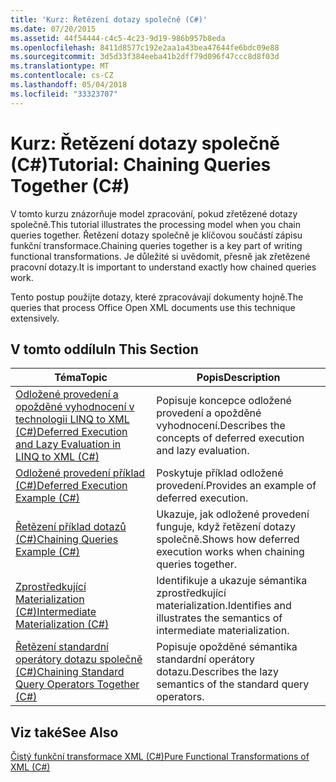 ```yaml
---
title: 'Kurz: Řetězení dotazy společně (C#)'
ms.date: 07/20/2015
ms.assetid: 44f54444-c4c5-4c23-9d19-986b957b8eda
ms.openlocfilehash: 8411d8577c192e2aa1a43bea47644fe6bdc09e88
ms.sourcegitcommit: 3d5d33f384eeba41b2dff79d096f47ccc8d8f03d
ms.translationtype: MT
ms.contentlocale: cs-CZ
ms.lasthandoff: 05/04/2018
ms.locfileid: "33323707"
---
```

# <a name="tutorial-chaining-queries-together-c"></a><span data-ttu-id="cb07e-102">Kurz: Řetězení dotazy společně (C#)</span><span class="sxs-lookup"><span data-stu-id="cb07e-102">Tutorial: Chaining Queries Together (C#)</span></span>
<span data-ttu-id="cb07e-103">V tomto kurzu znázorňuje model zpracování, pokud zřetězené dotazy společně.</span><span class="sxs-lookup"><span data-stu-id="cb07e-103">This tutorial illustrates the processing model when you chain queries together.</span></span> <span data-ttu-id="cb07e-104">Řetězení dotazy společně je klíčovou součástí zápisu funkční transformace.</span><span class="sxs-lookup"><span data-stu-id="cb07e-104">Chaining queries together is a key part of writing functional transformations.</span></span> <span data-ttu-id="cb07e-105">Je důležité si uvědomit, přesně jak zřetězené pracovní dotazy.</span><span class="sxs-lookup"><span data-stu-id="cb07e-105">It is important to understand exactly how chained queries work.</span></span>  
  
 <span data-ttu-id="cb07e-106">Tento postup použijte dotazy, které zpracovávají dokumenty hojně.</span><span class="sxs-lookup"><span data-stu-id="cb07e-106">The queries that process Office Open XML documents use this technique extensively.</span></span>  
  
## <a name="in-this-section"></a><span data-ttu-id="cb07e-107">V tomto oddílu</span><span class="sxs-lookup"><span data-stu-id="cb07e-107">In This Section</span></span>  
  
|<span data-ttu-id="cb07e-108">Téma</span><span class="sxs-lookup"><span data-stu-id="cb07e-108">Topic</span></span>|<span data-ttu-id="cb07e-109">Popis</span><span class="sxs-lookup"><span data-stu-id="cb07e-109">Description</span></span>|  
|-----------|-----------------|  
|[<span data-ttu-id="cb07e-110">Odložené provedení a opožděné vyhodnocení v technologii LINQ to XML (C#)</span><span class="sxs-lookup"><span data-stu-id="cb07e-110">Deferred Execution and Lazy Evaluation in LINQ to XML (C#)</span></span>](../../../../csharp/programming-guide/concepts/linq/deferred-execution-and-lazy-evaluation-in-linq-to-xml.md)|<span data-ttu-id="cb07e-111">Popisuje koncepce odložené provedení a opožděné vyhodnocení.</span><span class="sxs-lookup"><span data-stu-id="cb07e-111">Describes the concepts of deferred execution and lazy evaluation.</span></span>|  
|[<span data-ttu-id="cb07e-112">Odložené provedení příklad (C#)</span><span class="sxs-lookup"><span data-stu-id="cb07e-112">Deferred Execution Example (C#)</span></span>](../../../../csharp/programming-guide/concepts/linq/deferred-execution-example.md)|<span data-ttu-id="cb07e-113">Poskytuje příklad odložené provedení.</span><span class="sxs-lookup"><span data-stu-id="cb07e-113">Provides an example of deferred execution.</span></span>|  
|[<span data-ttu-id="cb07e-114">Řetězení příklad dotazů (C#)</span><span class="sxs-lookup"><span data-stu-id="cb07e-114">Chaining Queries Example (C#)</span></span>](../../../../csharp/programming-guide/concepts/linq/chaining-queries-example.md)|<span data-ttu-id="cb07e-115">Ukazuje, jak odložené provedení funguje, když řetězení dotazy společně.</span><span class="sxs-lookup"><span data-stu-id="cb07e-115">Shows how deferred execution works when chaining queries together.</span></span>|  
|[<span data-ttu-id="cb07e-116">Zprostředkující Materialization (C#)</span><span class="sxs-lookup"><span data-stu-id="cb07e-116">Intermediate Materialization (C#)</span></span>](../../../../csharp/programming-guide/concepts/linq/intermediate-materialization.md)|<span data-ttu-id="cb07e-117">Identifikuje a ukazuje sémantika zprostředkující materialization.</span><span class="sxs-lookup"><span data-stu-id="cb07e-117">Identifies and illustrates the semantics of intermediate materialization.</span></span>|  
|[<span data-ttu-id="cb07e-118">Řetězení standardní operátory dotazu společně (C#)</span><span class="sxs-lookup"><span data-stu-id="cb07e-118">Chaining Standard Query Operators Together (C#)</span></span>](../../../../csharp/programming-guide/concepts/linq/chaining-standard-query-operators-together.md)|<span data-ttu-id="cb07e-119">Popisuje opožděné sémantika standardní operátory dotazu.</span><span class="sxs-lookup"><span data-stu-id="cb07e-119">Describes the lazy semantics of the standard query operators.</span></span>|  
  
## <a name="see-also"></a><span data-ttu-id="cb07e-120">Viz také</span><span class="sxs-lookup"><span data-stu-id="cb07e-120">See Also</span></span>  
 [<span data-ttu-id="cb07e-121">Čistý funkční transformace XML (C#)</span><span class="sxs-lookup"><span data-stu-id="cb07e-121">Pure Functional Transformations of XML (C#)</span></span>](../../../../csharp/programming-guide/concepts/linq/pure-functional-transformations-of-xml.md)
